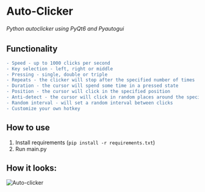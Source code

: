 # Auto-Clicker
###### Python autoclicker using PyQt6 and Pyautogui

## Functionality
```diff
- Speed - up to 1000 clicks per second
- Key selection - left, right or middle
- Pressing - single, double or triple
- Repeats - the clicker will stop after the specified number of times
- Duration - the cursor will spend some time in a pressed state
- Position - the cursor will click in the specified position
- Anti-detect - the cursor will click in random places around the specified position
- Random interval - will set a random interval between clicks
- Сustomize your own hotkey
```

## How to use

1. Install requirements (```pip install -r requirements.txt```)
2. Run main.py

## How it looks:
![Auto-clicker](https://cdn.discordapp.com/attachments/933356358097580103/1095835575514308719/image.png "Window")
